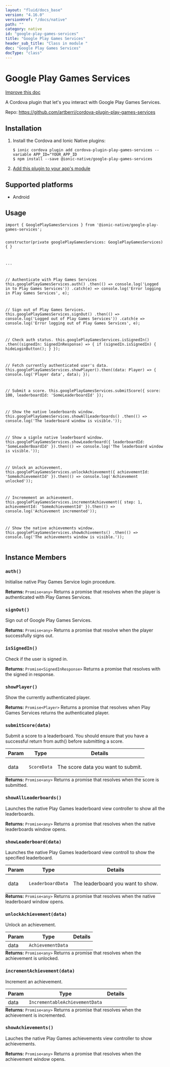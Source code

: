 ```yaml
---
layout: "fluid/docs_base"
version: "4.16.0"
versionHref: "/docs/native"
path: ""
category: native
id: "google-play-games-services"
title: "Google Play Games Services"
header_sub_title: "Class in module "
doc: "Google Play Games Services"
docType: "class"
---
```


<h1 class="api-title">Google Play Games Services</h1>

<a class="improve-v2-docs" href="http://github.com/ionic-team/ionic-native/edit/master/src/@ionic-native/plugins/google-play-games-services/index.ts#L83">
  Improve this doc
</a>







<p>A Cordova plugin that let&#39;s you interact with Google Play Games Services.</p>


<p>Repo:
  <a href="https://github.com/artberri/cordova-plugin-play-games-services">
    https://github.com/artberri/cordova-plugin-play-games-services
  </a>
</p>


<h2><a class="anchor" name="installation" href="#installation"></a>Installation</h2>
<ol class="installation">
  <li>Install the Cordova and Ionic Native plugins:<br>
    <pre><code class="nohighlight">$ ionic cordova plugin add cordova-plugin-play-games-services --variable APP_ID="YOUR_APP_ID
$ npm install --save @ionic-native/google-play-games-services
</code></pre>
  </li>
  <li><a href="https://ionicframework.com/docs/native/#Add_Plugins_to_Your_App_Module">Add this plugin to your app's module</a></li>
</ol>



<h2><a class="anchor" name="platforms" href="#platforms"></a>Supported platforms</h2>
<ul>
  <li>Android</li>
</ul>






<h2><a class="anchor" name="usage" href="#usage"></a>Usage</h2>
<pre><code class="lang-typescript">import { GooglePlayGamesServices } from &#39;@ionic-native/google-play-games-services&#39;;


constructor(private googlePlayGamesServices: GooglePlayGamesServices) { }

...

// Authenticate with Play Games Services
this.googlePlayGamesServices.auth()
    .then(() =&gt; console.log(&#39;Logged in to Play Games Services&#39;))
    .catch(e) =&gt; console.log(&#39;Error logging in Play Games Services&#39;, e);

// Sign out of Play Games Services.
this.googlePlayGamesServices.signOut()
    .then(() =&gt; console.log(&#39;Logged out of Play Games Services&#39;))
    .catch(e =&gt; console.log(&#39;Error logging out of Play Games Services&#39;, e);

// Check auth status.
this.googlePlayGamesServices.isSignedIn()
    .then((signedIn: SignedInResponse) =&gt; {
        if (signedIn.isSignedIn) {
            hideLoginButton();
        }
    });

// Fetch currently authenticated user&#39;s data.
this.googlePlayGamesServices.showPlayer().then((data: Player) =&gt; {
   console.log(&#39;Player data&#39;, data);
});

// Submit a score.
this.googlePlayGamesServices.submitScore({
    score: 100,
    leaderboardId: &#39;SomeLeaderboardId&#39;
});

// Show the native leaderboards window.
this.googlePlayGamesServices.showAllLeaderboards()
    .then(() =&gt; console.log(&#39;The leaderboard window is visible.&#39;));

// Show a signle native leaderboard window.
this.googlePlayGamesServices.showLeaderboard({
    leaderboardId: &#39;SomeLeaderBoardId&#39;
}).then(() =&gt; console.log(&#39;The leaderboard window is visible.&#39;));

// Unlock an achievement.
this.googlePlayGamesServices.unlockAchievement({
    achievementId: &#39;SomeAchievementId&#39;
}).then(() =&gt; console.log(&#39;Achievement unlocked&#39;));

// Incremement an achievement.
this.googlePlayGamesServices.incrementAchievement({
    step: 1,
    achievementId: &#39;SomeAchievementId&#39;
}).then(() =&gt; console.log(&#39;Achievement incremented&#39;));

// Show the native achievements window.
this.googlePlayGamesServices.showAchivements()
   .then(() =&gt; console.log(&#39;The achievements window is visible.&#39;));
</code></pre>








<h2><a class="anchor" name="instance-members" href="#instance-members"></a>Instance Members</h2>
<h3><a class="anchor" name="auth" href="#auth"></a><code>auth()</code></h3>


Initialise native Play Games Service login procedure.



<div class="return-value" markdown="1">
  <i class="icon ion-arrow-return-left"></i>
  <b>Returns:</b> <code>Promise&lt;any&gt;</code> Returns a promise that resolves when the player
is authenticated with Play Games Services.
</div><h3><a class="anchor" name="signOut" href="#signOut"></a><code>signOut()</code></h3>


Sign out of Google Play Games Services.



<div class="return-value" markdown="1">
  <i class="icon ion-arrow-return-left"></i>
  <b>Returns:</b> <code>Promise&lt;any&gt;</code> Returns a promise that resolve when the player
successfully signs out.
</div><h3><a class="anchor" name="isSignedIn" href="#isSignedIn"></a><code>isSignedIn()</code></h3>


Check if the user is signed in.



<div class="return-value" markdown="1">
  <i class="icon ion-arrow-return-left"></i>
  <b>Returns:</b> <code>Promise&lt;SignedInResponse&gt;</code> Returns a promise that resolves with
the signed in response.
</div><h3><a class="anchor" name="showPlayer" href="#showPlayer"></a><code>showPlayer()</code></h3>


Show the currently authenticated player.



<div class="return-value" markdown="1">
  <i class="icon ion-arrow-return-left"></i>
  <b>Returns:</b> <code>Promise&lt;Player&gt;</code> Returns a promise that resolves when Play
Games Services returns the authenticated player.
</div><h3><a class="anchor" name="submitScore" href="#submitScore"></a><code>submitScore(data)</code></h3>


Submit a score to a leaderboard. You should ensure that you have a
successful return from auth() before submitting a score.

<table class="table param-table" style="margin:0;">
  <thead>
  <tr>
    <th>Param</th>
    <th>Type</th>
    <th>Details</th>
  </tr>
  </thead>
  <tbody>
  <tr>
    <td>
      data</td>
    <td>
      <code>ScoreData</code>
    </td>
    <td>
      <p>The score data you want to submit.</p>
</td>
  </tr>
  </tbody>
</table>

<div class="return-value" markdown="1">
  <i class="icon ion-arrow-return-left"></i>
  <b>Returns:</b> <code>Promise&lt;any&gt;</code> Returns a promise that resolves when the
score is submitted.
</div><h3><a class="anchor" name="showAllLeaderboards" href="#showAllLeaderboards"></a><code>showAllLeaderboards()</code></h3>


Launches the native Play Games leaderboard view controller to show all the
leaderboards.



<div class="return-value" markdown="1">
  <i class="icon ion-arrow-return-left"></i>
  <b>Returns:</b> <code>Promise&lt;any&gt;</code> Returns a promise that resolves when the native
leaderboards window opens.
</div><h3><a class="anchor" name="showLeaderboard" href="#showLeaderboard"></a><code>showLeaderboard(data)</code></h3>


Launches the native Play Games leaderboard view controll to show the
specified leaderboard.

<table class="table param-table" style="margin:0;">
  <thead>
  <tr>
    <th>Param</th>
    <th>Type</th>
    <th>Details</th>
  </tr>
  </thead>
  <tbody>
  <tr>
    <td>
      data</td>
    <td>
      <code>LeaderboardData</code>
    </td>
    <td>
      <p>The leaderboard you want to show.</p>
</td>
  </tr>
  </tbody>
</table>

<div class="return-value" markdown="1">
  <i class="icon ion-arrow-return-left"></i>
  <b>Returns:</b> <code>Promise&lt;any&gt;</code> Returns a promise that resolves when the native
leaderboard window opens.
</div><h3><a class="anchor" name="unlockAchievement" href="#unlockAchievement"></a><code>unlockAchievement(data)</code></h3>


Unlock an achievement.

<table class="table param-table" style="margin:0;">
  <thead>
  <tr>
    <th>Param</th>
    <th>Type</th>
    <th>Details</th>
  </tr>
  </thead>
  <tbody>
  <tr>
    <td>
      data</td>
    <td>
      <code>AchievementData</code>
    </td>
    <td>
      </td>
  </tr>
  </tbody>
</table>

<div class="return-value" markdown="1">
  <i class="icon ion-arrow-return-left"></i>
  <b>Returns:</b> <code>Promise&lt;any&gt;</code> Returns a promise that resolves when the
achievement is unlocked.
</div><h3><a class="anchor" name="incrementAchievement" href="#incrementAchievement"></a><code>incrementAchievement(data)</code></h3>


Increment an achievement.

<table class="table param-table" style="margin:0;">
  <thead>
  <tr>
    <th>Param</th>
    <th>Type</th>
    <th>Details</th>
  </tr>
  </thead>
  <tbody>
  <tr>
    <td>
      data</td>
    <td>
      <code>IncrementableAchievementData</code>
    </td>
    <td>
      </td>
  </tr>
  </tbody>
</table>

<div class="return-value" markdown="1">
  <i class="icon ion-arrow-return-left"></i>
  <b>Returns:</b> <code>Promise&lt;any&gt;</code> Returns a promise that resolves when the
achievement is incremented.
</div><h3><a class="anchor" name="showAchievements" href="#showAchievements"></a><code>showAchievements()</code></h3>


Lauches the native Play Games achievements view controller to show
achievements.



<div class="return-value" markdown="1">
  <i class="icon ion-arrow-return-left"></i>
  <b>Returns:</b> <code>Promise&lt;any&gt;</code> Returns a promise that resolves when the
achievement window opens.
</div>





